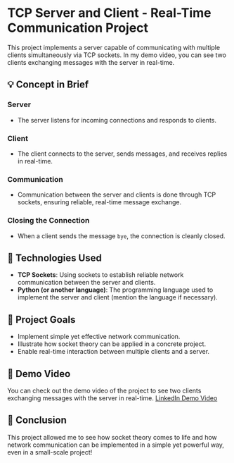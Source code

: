 # TCP Server and Client - Real-Time Communication Project

This project implements a server capable of communicating with multiple clients simultaneously via TCP sockets. In my demo video, you can see two clients exchanging messages with the server in real-time.

## 💡 Concept in Brief

### Server
- The server listens for incoming connections and responds to clients.

### Client
- The client connects to the server, sends messages, and receives replies in real-time.

### Communication
- Communication between the server and clients is done through TCP sockets, ensuring reliable, real-time message exchange.

### Closing the Connection
- When a client sends the message `bye`, the connection is cleanly closed.

## 🔧 Technologies Used
- **TCP Sockets**: Using sockets to establish reliable network communication between the server and clients.
- **Python (or another language)**: The programming language used to implement the server and client (mention the language if necessary).

## 🚀 Project Goals
- Implement simple yet effective network communication.
- Illustrate how socket theory can be applied in a concrete project.
- Enable real-time interaction between multiple clients and a server.

## 🎥 Demo Video
You can check out the demo video of the project to see two clients exchanging messages with the server in real-time.
[LinkedIn Demo Video](https://www.linkedin.com/feed/update/urn:li:activity:7362067959806140416/)

## 📝 Conclusion
This project allowed me to see how socket theory comes to life and how network communication can be implemented in a simple yet powerful way, even in a small-scale project!
